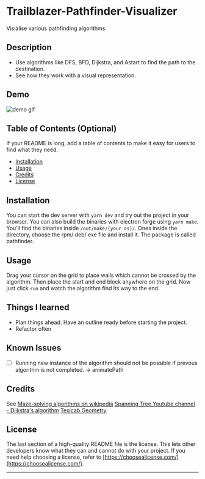
# Trailblazer-Pathfinder-Visualizer

Visialise various pathfinding algorithms

## Description

- Use algorithms like DFS, BFD, Dijkstra, and Astart to find the path to the destination.
- See how they work with a visual representation.

## Demo

![demo gif](./public/pathfinder.gif)

## Table of Contents (Optional)

If your README is long, add a table of contents to make it easy for users to find what they need.

- [Installation](#installation)
- [Usage](#usage)
- [Credits](#credits)
- [License](#license)

## Installation

You can start the dev server with `yarn dev` and try out the project in your browser. You can also build the binaries with electron forge using `yarn make`. You'll find the binaries inside `/out/make/[your os]/`. Ones inside the directory, choose the rpm/ deb/ exe file and install it. The package is called pathfinder.

## Usage

Drag your cursor on the grid to place walls which cannot be crossed by the algorithm. Then place the start and end block anywhere on the grid. Now just click `run` and watch the algorithm find its way to the end.


## Things I learned

- Plan things ahead. Have an outline ready before starting the project.
- Refactor often

## Known Issues

- [ ] Running new instance of the algorithm should not be possible if prevous algorithm is not completed. -> animatePath

## Credits

See [Maze-solving algorithms on wikipedia](https://en.wikipedia.org/wiki/Maze-solving_algorithm)
[Spanning Tree Youtube channel - Dijkstra's algorithm](https://www.youtube.com/watch?v=EFg3u_E6eHU)
[Texicab Geometry](https://en.wikipedia.org/wiki/Taxicab_geometry)

## License

The last section of a high-quality README file is the license. This lets other developers know what they can and cannot do with your project. If you need help choosing a license, refer to [https://choosealicense.com/](https://choosealicense.com/).

---
